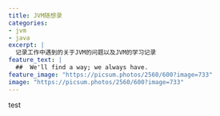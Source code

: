 ```yaml
---
title: JVM随想录
categories:
- jvm
- java
excerpt: |
  记录工作中遇到的关于JVM的问题以及JVM的学习记录
feature_text: |
  ##  We'll find a way; we always have.
feature_image: "https://picsum.photos/2560/600?image=733"
image: "https://picsum.photos/2560/600?image=733"
---
```


test

